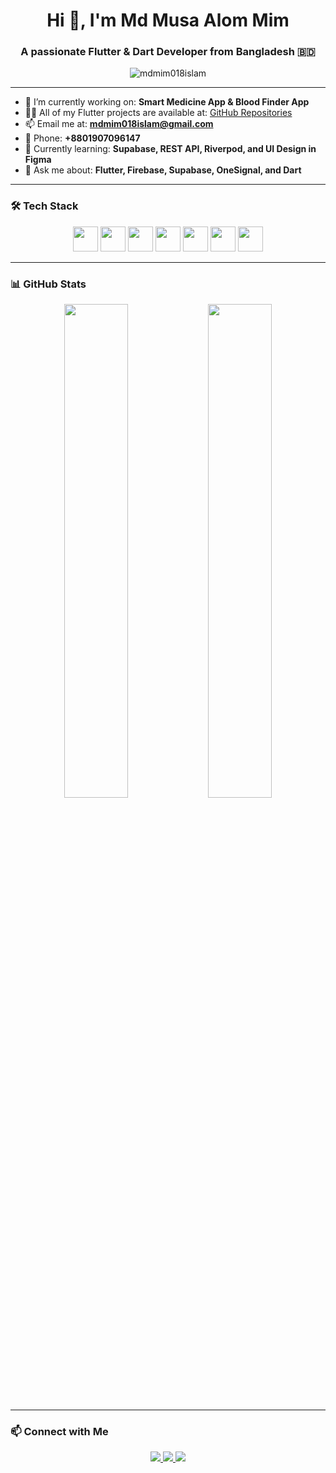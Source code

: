<h1 align="center">Hi 👋, I'm Md Musa Alom Mim</h1>
<h3 align="center">A passionate Flutter & Dart Developer from Bangladesh 🇧🇩</h3>

<p align="center">
  <img src="https://komarev.com/ghpvc/?username=mdmim018islam&label=Profile%20views&color=0e75b6&style=flat" alt="mdmim018islam" />
</p>

---

- 🔭 I’m currently working on: **Smart Medicine App & Blood Finder App**
- 👨‍💻 All of my Flutter projects are available at: [GitHub Repositories](https://github.com/mdmim018islam?tab=repositories)
- 📫 Email me at: **mdmim018islam@gmail.com**
- 📱 Phone: **+8801907096147**
- 🌱 Currently learning: **Supabase, REST API, Riverpod, and UI Design in Figma**
- 💬 Ask me about: **Flutter, Firebase, Supabase, OneSignal, and Dart**

---

### 🛠️ Tech Stack

<p align="center">
  <img src="https://cdn.jsdelivr.net/gh/devicons/devicon/icons/flutter/flutter-original.svg" width="40" />
  <img src="https://cdn.jsdelivr.net/gh/devicons/devicon/icons/dart/dart-original.svg" width="40" />
  <img src="https://cdn.jsdelivr.net/gh/devicons/devicon/icons/firebase/firebase-plain.svg" width="40" />
  <img src="https://cdn.jsdelivr.net/gh/devicons/devicon/icons/javascript/javascript-original.svg" width="40" />
  <img src="https://cdn.jsdelivr.net/gh/devicons/devicon/icons/html5/html5-original.svg" width="40" />
  <img src="https://cdn.jsdelivr.net/gh/devicons/devicon/icons/css3/css3-original.svg" width="40" />
  <img src="https://cdn.jsdelivr.net/gh/devicons/devicon/icons/git/git-original.svg" width="40" />
</p>

---

### 📊 GitHub Stats

<p align="center">
  <img src="https://github-readme-stats.vercel.app/api?username=mdmim018islam&show_icons=true&theme=tokyonight" width="45%" />
  <img src="https://github-readme-stats.vercel.app/api/top-langs/?username=mdmim018islam&layout=compact&theme=tokyonight" width="45%" />
</p>

---

### 📫 Connect with Me

<p align="center">
  <a href="mailto:mdmim018islam@gmail.com">
    <img src="https://img.shields.io/badge/Gmail-D14836?style=for-the-badge&logo=gmail&logoColor=white"/>
  </a>
  <a href="https://linkedin.com/in/mdmusaalom">
    <img src="https://img.shields.io/badge/LinkedIn-0077B5?style=for-the-badge&logo=linkedin&logoColor=white"/>
  </a>
  <a href="https://wa.me/8801907096147">
    <img src="https://img.shields.io/badge/WhatsApp-25D366?style=for-the-badge&logo=whatsapp&logoColor=white" />
  </a>
</p>
